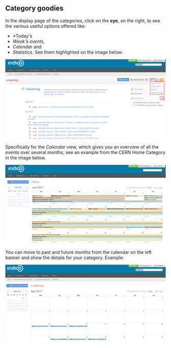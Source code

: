 
Category goodies
-----------------

In the display page of the categories, click on the **eye**, on the  right, to see the various useful options offered like:
- *Today's 
- *Week's events*, 
- *Calendar* and 
- *Statistics*. 
See them highlighted on the image below:

![](/assets/category_goodies_emphasis.png)

Specifically for the *Calendar* view, which gives you an overview of all the events over several months, see an example from the CERN Home Category in the image below.

![](/assets/category_calendar.png)

You can move to past and future months from the calendar on the left banner and show the details for your category. Example: 

![](/assets/category_calendar_events.png)

